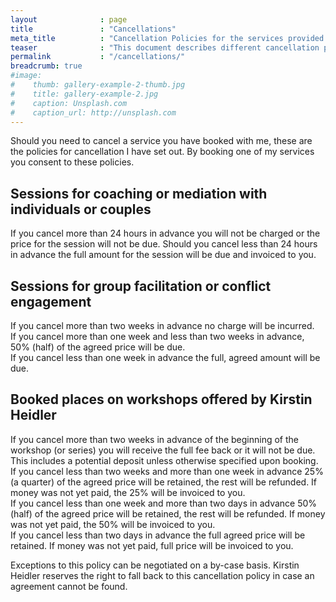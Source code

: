 ```yaml
---
layout              : page
title               : "Cancellations"
meta_title          : "Cancellation Policies for the services provided by Kirstin Heidler"
teaser              : "This document describes different cancellation policies for the services offered by Kirstin Heidler."
permalink           : "/cancellations/"
breadcrumb: true
#image:
#    thumb: gallery-example-2-thumb.jpg
#    title: gallery-example-2.jpg
#    caption: Unsplash.com
#    caption_url: http://unsplash.com
---
```


Should you need to cancel a service you have booked with me, these are the policies for cancellation I have set out. By booking one of my services you consent to these policies.

## Sessions for coaching or mediation with individuals or couples
If you cancel more than 24 hours in advance you will not be charged or the price for the session will not be due. Should you cancel less than 24 hours in advance the full amount for the session will be due and invoiced to you. 

## Sessions for group facilitation or conflict engagement
If you cancel more than two weeks in advance no charge will be incurred.  
If you cancel more than one week and less than two weeks in advance, 50% (half) of the agreed price will be due.  
If you cancel less than one week in advance the full, agreed amount will be due.

## Booked places on workshops offered by Kirstin Heidler
If you cancel more than two weeks in advance of the beginning of the workshop (or series) you will receive the full fee back or it will not be due. This includes a potential deposit unless otherwise specified upon booking.  
If you cancel less than two weeks and more than one week in advance 25% (a quarter) of the agreed price will be retained, the rest will be refunded. If money was not yet paid, the 25% will be invoiced to you.  
If you cancel less than one week and more than two days in advance 50% (half) of the agreed price will be retained, the rest will be refunded. If money was not yet paid, the 50% will be invoiced to you.  
If you cancel less than two days in advance the full agreed price will be retained. If money was not yet paid, full price will be invoiced to you.    

Exceptions to this policy can be negotiated on a by-case basis. Kirstin Heidler reserves the right to fall back to this cancellation policy in case an agreement cannot be found.
